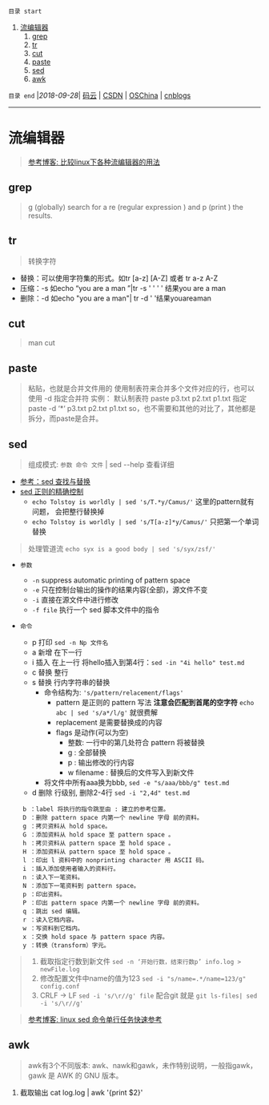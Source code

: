 `目录 start`
 
1. [流编辑器](#流编辑器)
    1. [grep](#grep)
    1. [tr](#tr)
    1. [cut](#cut)
    1. [paste](#paste)
    1. [sed](#sed)
    1. [awk](#awk)

`目录 end` |_2018-09-28_| [码云](https://gitee.com/gin9) | [CSDN](http://blog.csdn.net/kcp606) | [OSChina](https://my.oschina.net/kcp1104) | [cnblogs](http://www.cnblogs.com/kuangcp)
****************************************
# 流编辑器
> [参考博客: 比较linux下各种流编辑器的用法](https://blog.csdn.net/havedream_one/article/details/45007449)

## grep
> g (globally) search for a re (regular expression ) and p (print ) the results.

## tr
> 转换字符
- 替换：可以使用字符集的形式。如tr [a-z] [A-Z] 或者 tr a-z A-Z
- 压缩：-s   如echo “you are        a    man   ”|tr -s ' ' ' '   结果you are a man
- 删除：-d   如echo "you     are    a man"|  tr -d ' '结果youareaman

## cut
> man cut

## paste
> 粘贴，也就是合并文件用的
使用制表符来合并多个文件对应的行，也可以使用 -d 指定合并符
实例：
默认制表符
paste p3.txt p2.txt p1.txt
指定
paste -d ‘*‘ p3.txt p2.txt p1.txt
so，也不需要和其他的对比了，其他都是拆分，而paste是合并。

## sed
> 组成模式: `参数 命令 文件` | sed --help 查看详细

- [参考：sed 查找与替换](http://wiki.jikexueyuan.com/project/shell-learning/sed-search-and-replace.html)
- [sed 正则的精确控制](http://wiki.jikexueyuan.com/project/shell-learning/sed-accurate-control-of-regular.html)
    - `echo Tolstoy is worldly | sed 's/T.*y/Camus/'` 这里的pattern就有问题， 会把整行替换掉
    - `echo Tolstoy is worldly | sed 's/T[a-z]*y/Camus/'` 只把第一个单词替换

> 处理管道流 `echo syx is a good body | sed 's/syx/zsf/'`

- `参数`
    - `-n` suppress automatic printing of pattern space
    - `-e` 只在控制台输出的操作的结果内容(全部)，源文件不变 
    - `-i` 直接在源文件中进行修改
    - `-f file` 执行一个 sed 脚本文件中的指令

- `命令`
    - p 打印 `sed -n Np 文件名`
    - a 新增 在下一行
    - i 插入 在上一行 将hello插入到第4行：`sed -in "4i hello" test.md`
    - c 替换 整行
    - s 替换 行内字符串的替换 
        - 命令结构为: `'s/pattern/relacement/flags'`
            - pattern 是正则的 pattern 写法 **注意会匹配到首尾的空字符** `echo abc | sed 's/a*/l/g'` 就很费解
            - replacement 是需要替换成的内容
            - flags 是动作(可以为空)
                - 整数: 一行中的第几处符合 pattern 将被替换
                - g : 全部替换
                - p : 输出修改的行内容
                - w filename : 替换后的文件写入到新文件
        - 将文件中所有aaa换为bbb, `sed -e "s/aaa/bbb/g" test.md`
    - d 删除 行级别, 删除2-4行 `sed -i "2,4d" test.md`

```
    b ：label 将执行的指令跳至由 : 建立的参考位置。
    D ：删除 pattern space 内第一个 newline 字母 前的资料。
    g ：拷贝资料从 hold space。
    G ：添加资料从 hold space 至 pattern space 。
    h ：拷贝资料从 pattern space 至 hold space 。
    H ：添加资料从 pattern space 至 hold space 。
    l ：印出 l 资料中的 nonprinting character 用 ASCII 码。
    i ：插入添加使用者输入的资料行。
    n ：读入下一笔资料。
    N ：添加下一笔资料到 pattern space。
    p ：印出资料。
    P ：印出 pattern space 内第一个 newline 字母 前的资料。
    q ：跳出 sed 编辑。
    r ：读入它档内容。
    w ：写资料到它档内。
    x ：交换 hold space 与 pattern space 内容。
    y ：转换（transform）字元。
```

>1. 截取指定行数到新文件 `sed -n ‘开始行数，结束行数p’ info.log > newFile.log`
>1. 修改配置文件中name的值为123 `sed -i "s/name=.*/name=123/g" config.conf`
>1. CRLF -> LF `sed -i 's/\r//g' file` 配合git 就是 `git ls-files| sed -i 's/\r//g' `

> [参考博客: linux sed 命令单行任务快速参考](http://www.techug.com/post/linux-sed1line.html)

## awk
> awk有3个不同版本: awk、nawk和gawk，未作特别说明，一般指gawk，gawk 是 AWK 的 GNU 版本。

1. 截取输出 cat log.log | awk '{print $2}' 

